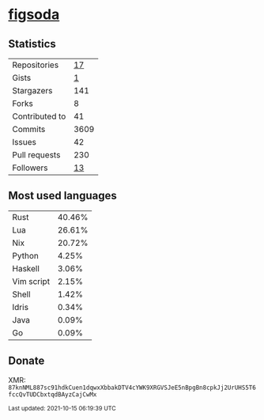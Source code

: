 
# [figsoda](https://github.com/figsoda)


## Statistics

<table>
  <tr>
    <td>Repositories</td>
    <td><a href="https://github.com/figsoda?tab=repositories">
      17
    </a></td>
  </tr>
  <tr>
    <td>Gists</td>
    <td><a href="https://gist.github.com/figsoda">
      1
    </a></td>
  </tr>
  <tr>
    <td>Stargazers</td>
    <td>141</td>
  </tr>
  <tr>
    <td>Forks</td>
    <td>8</td>
  </tr>
  <tr>
    <td>Contributed to</td>
    <td>41</td>
  </tr>
  <tr>
    <td>Commits</td>
    <td>3609</td>
  </tr>
  <tr>
    <td>Issues</td>
    <td>42</td>
  </tr>
  <tr>
    <td>Pull requests</td>
    <td>230</td>
  </tr>
  <tr>
    <td>Followers</td>
    <td><a href="https://github.com/figsoda?tab=followers">
      13
    </a></td>
  </tr>
</table>


## Most used languages

<table>
<tr><td>Rust</td><td>40.46%</td></tr><tr><td>Lua</td><td>26.61%</td></tr><tr><td>Nix</td><td>20.72%</td></tr><tr><td>Python</td><td>4.25%</td></tr><tr><td>Haskell</td><td>3.06%</td></tr><tr><td>Vim script</td><td>2.15%</td></tr><tr><td>Shell</td><td>1.42%</td></tr><tr><td>Idris</td><td>0.34%</td></tr><tr><td>Java</td><td>0.09%</td></tr><tr><td>Go</td><td>0.09%</td></tr>
</table>


## Donate

XMR: `87knNML887sc91hdkCuen1dqwxXbbakDTV4cYWK9XRGVSJeE5nBpgBn8cpkJj2UrUHS5T6fccQvTUDCbxtqdBAyzCajCwMx`


<sub>Last updated: 2021-10-15 06:19:39 UTC</sub>
